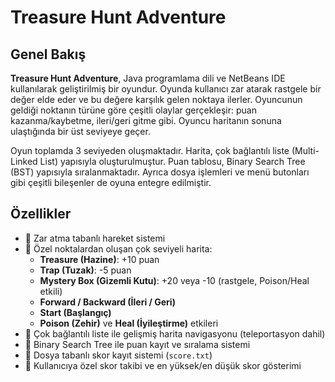 # Treasure Hunt Adventure

## Genel Bakış

**Treasure Hunt Adventure**, Java programlama dili ve NetBeans IDE kullanılarak geliştirilmiş bir oyundur. Oyunda kullanıcı zar atarak rastgele bir değer elde eder ve bu değere karşılık gelen noktaya ilerler. Oyuncunun geldiği noktanın türüne göre çeşitli olaylar gerçekleşir: puan kazanma/kaybetme, ileri/geri gitme gibi. Oyuncu haritanın sonuna ulaştığında bir üst seviyeye geçer.

Oyun toplamda 3 seviyeden oluşmaktadır. Harita, çok bağlantılı liste (Multi-Linked List) yapısıyla oluşturulmuştur. Puan tablosu, Binary Search Tree (BST) yapısıyla sıralanmaktadır. Ayrıca dosya işlemleri ve menü butonları gibi çeşitli bileşenler de oyuna entegre edilmiştir.

## Özellikler

- 🎲 Zar atma tabanlı hareket sistemi
- 📍 Özel noktalardan oluşan çok seviyeli harita:
  - **Treasure (Hazine)**: +10 puan
  - **Trap (Tuzak)**: -5 puan
  - **Mystery Box (Gizemli Kutu)**: +20 veya -10 (rastgele, Poison/Heal etkili)
  - **Forward / Backward (İleri / Geri)**
  - **Start (Başlangıç)**
  - **Poison (Zehir)** ve **Heal (İyileştirme)** etkileri
- 🧭 Çok bağlantılı liste ile gelişmiş harita navigasyonu (teleportasyon dahil)
- 🌳 Binary Search Tree ile puan kayıt ve sıralama sistemi
- 💾 Dosya tabanlı skor kayıt sistemi (`score.txt`)
- 🧑 Kullanıcıya özel skor takibi ve en yüksek/en düşük skor gösterimi
